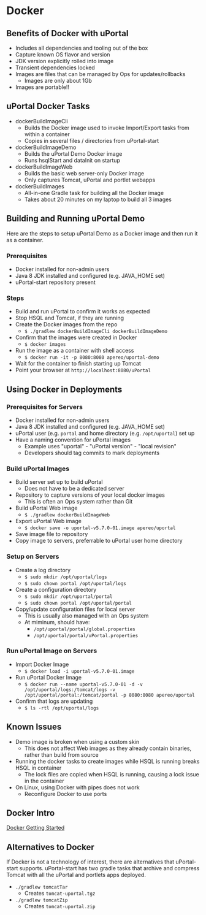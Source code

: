 # Docker

## Benefits of Docker with uPortal

  - Includes all dependencies and tooling out of the box
  - Capture known OS flavor and version
  - JDK version explicitly rolled into image
  - Transient dependencies locked
  - Images are files that can be managed by Ops for updates/rollbacks
    - Images are only about 1Gb
  - Images are portable!!

## uPortal Docker Tasks

  - dockerBuildImageCli
    - Builds the Docker image used to invoke Import/Export tasks from within a container
    - Copies in several files / directories from uPortal-start
  - dockerBuildImageDemo
    - Builds the uPortal Demo Docker image
    - Runs hsqlStart and dataInit on startup
  - dockerBuildImageWeb
    - Builds the basic web server-only Docker image
    - Only captures Tomcat, uPortal and portlet webapps
  - dockerBuildImages
    - All-in-one Gradle task for building all the Docker image
    - Takes about 20 minutes on my laptop to build all 3 images

## Building and Running uPortal Demo

Here are the steps to setup uPortal Demo as a Docker image and then run it as a container.

### Prerequisites

  - Docker installed for non-admin users
  - Java 8 JDK installed and configured (e.g. JAVA_HOME set)
  - uPortal-start repository present

### Steps

  - Build and run uPortal to confirm it works as expected
  - Stop HSQL and Tomcat, if they are running
  - Create the Docker images from the repo
    - `$ ./gradlew dockerBuildImageCli dockerBuildImageDemo`
  - Confirm that the images were created in Docker
    - `$ docker images`
  - Run the image as a container with shell access
    - `$ docker run -it -p 8080:8080 apereo/uportal-demo`
  - Wait for the container to finish starting up Tomcat
  - Point your browser at `http://localhost:8080/uPortal`

## Using Docker in Deployments

### Prerequisites for Servers

  - Docker installed for non-admin users
  - Java 8 JDK installed and configured (e.g. JAVA_HOME set)
  - uPortal user (e.g. `portal` and home directory (e.g. `/opt/uportal`) set up
  - Have a naming convention for uPortal images
    - Example uses "uportal" - "uPortal version" - "local revision"
    - Developers should tag commits to mark deployments

### Build uPortal Images

  - Build server set up to build uPortal
    - Does not have to be a dedicated server
  - Repository to capture versions of your local docker images
    - This is often an Ops system rather than Git
  - Build uPortal Web image
    - `$ ./gradlew dockerBuildImageWeb`
  - Export uPortal Web image
    - `$ docker save -o uportal-v5.7.0-01.image apereo/uportal`
  - Save image file to repository
  - Copy image to servers, preferrable to uPortal user home directory

### Setup on Servers

  - Create a log directory
    - `$ sudo mkdir /opt/uportal/logs`
    - `$ sudo chown portal /opt/uportal/logs`
  - Create a configuration directory
    - `$ sudo mkdir /opt/uportal/portal`
    - `$ sudo chown portal /opt/uportal/portal`
  - Copy/update configuration files for local server
    - This is usually also managed with an Ops system
    - At miminum, should have:
      - `/opt/uportal/portal/global.properties`
      - `/opt/uportal/portal/uPortal.properties`

### Run uPortal Image on Servers

  - Import Docker Image
    - `$ docker load -i uportal-v5.7.0-01.image`
  - Run uPortal Docker Image
    - `$ docker run --name uportal-v5.7.0-01 -d -v /opt/uportal/logs:/tomcat/logs -v /opt/uportal/portal:/tomcat/portal -p 8080:8080 apereo/uportal`
  - Confirm that logs are updating
    - `$ ls -rtl /opt/uportal/logs`

## Known Issues

  - Demo image is broken when using a custom skin
    - This does not affect Web images as they already contain binaries, rather than build from source
  - Running the docker tasks to create images while HSQL is running breaks HSQL in container
    - The lock files are copied when HSQL is running, causing a lock issue in the container
  - On Linux, using Docker with pipes does not work
    - Reconfigure Docker to use ports

## Docker Intro

[Docker Getting Started](https://docs.docker.com/get-started/)



## Alternatives to Docker

If Docker is not a technology of interest, there are alternatives that uPortal-start supports. uPortal-start has two gradle tasks that archive and compress Tomcat with all the uPortal and portlets apps deployed.

  - `./gradlew tomcatTar`
    - Creates `tomcat-uportal.tgz`
  - `./gradlew tomcatZip`
    - Creates `tomcat-uportal.zip`
